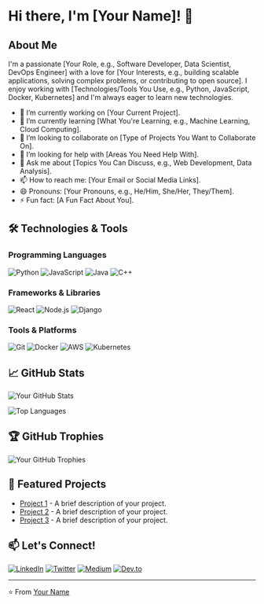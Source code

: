# Hi there, I'm [Your Name]! 👋

## About Me
I'm a passionate [Your Role, e.g., Software Developer, Data Scientist, DevOps Engineer] with a love for [Your Interests, e.g., building scalable applications, solving complex problems, or contributing to open source]. I enjoy working with [Technologies/Tools You Use, e.g., Python, JavaScript, Docker, Kubernetes] and I'm always eager to learn new technologies.

- 🔭 I’m currently working on [Your Current Project].
- 🌱 I’m currently learning [What You're Learning, e.g., Machine Learning, Cloud Computing].
- 👯 I’m looking to collaborate on [Type of Projects You Want to Collaborate On].
- 🤔 I’m looking for help with [Areas You Need Help With].
- 💬 Ask me about [Topics You Can Discuss, e.g., Web Development, Data Analysis].
- 📫 How to reach me: [Your Email or Social Media Links].
- 😄 Pronouns: [Your Pronouns, e.g., He/Him, She/Her, They/Them].
- ⚡ Fun fact: [A Fun Fact About You].

## 🛠️ Technologies & Tools

### Programming Languages
![Python](https://img.shields.io/badge/-Python-3776AB?style=flat&logo=python&logoColor=white)
![JavaScript](https://img.shields.io/badge/-JavaScript-F7DF1E?style=flat&logo=javascript&logoColor=black)
![Java](https://img.shields.io/badge/-Java-007396?style=flat&logo=java&logoColor=white)
![C++](https://img.shields.io/badge/-C++-00599C?style=flat&logo=c%2B%2B&logoColor=white)

### Frameworks & Libraries
![React](https://img.shields.io/badge/-React-61DAFB?style=flat&logo=react&logoColor=black)
![Node.js](https://img.shields.io/badge/-Node.js-339933?style=flat&logo=node.js&logoColor=white)
![Django](https://img.shields.io/badge/-Django-092E20?style=flat&logo=django&logoColor=white)

### Tools & Platforms
![Git](https://img.shields.io/badge/-Git-F05032?style=flat&logo=git&logoColor=white)
![Docker](https://img.shields.io/badge/-Docker-2496ED?style=flat&logo=docker&logoColor=white)
![AWS](https://img.shields.io/badge/-AWS-232F3E?style=flat&logo=amazon-aws&logoColor=white)
![Kubernetes](https://img.shields.io/badge/-Kubernetes-326CE5?style=flat&logo=kubernetes&logoColor=white)

## 📈 GitHub Stats

![Your GitHub Stats](https://github-readme-stats.vercel.app/api?username=yourusername&show_icons=true&theme=radical)

![Top Languages](https://github-readme-stats.vercel.app/api/top-langs/?username=yourusername&layout=compact&theme=radical)

## 🏆 GitHub Trophies

![Your GitHub Trophies](https://github-profile-trophy.vercel.app/?username=yourusername&theme=radical)

## 📂 Featured Projects

- [Project 1](https://github.com/yourusername/project1) - A brief description of your project.
- [Project 2](https://github.com/yourusername/project2) - A brief description of your project.
- [Project 3](https://github.com/yourusername/project3) - A brief description of your project.

## 📫 Let's Connect!

[![LinkedIn](https://img.shields.io/badge/-LinkedIn-0077B5?style=flat&logo=linkedin&logoColor=white)](https://www.linkedin.com/in/yourprofile/)
[![Twitter](https://img.shields.io/badge/-Twitter-1DA1F2?style=flat&logo=twitter&logoColor=white)](https://twitter.com/yourhandle)
[![Medium](https://img.shields.io/badge/-Medium-12100E?style=flat&logo=medium&logoColor=white)](https://medium.com/@yourhandle)
[![Dev.to](https://img.shields.io/badge/-Dev.to-0A0A0A?style=flat&logo=dev.to&logoColor=white)](https://dev.to/yourhandle)

---

⭐️ From [Your Name](https://github.com/yourusername)
